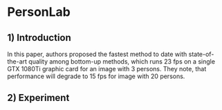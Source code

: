 # PersonLab

## 1) Introduction

In this paper, authors proposed the fastest method to date with state-of-the-art quality among bottom-up methods, which runs 23 fps on a single GTX 1080Ti graphic card for an image with 3 persons. They note, that performance will degrade to 15 fps for image with 20 persons.


## 2) Experiment
